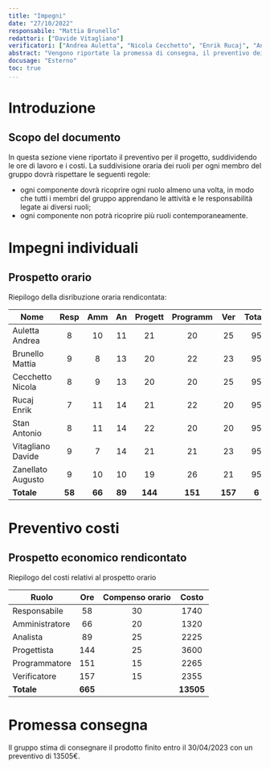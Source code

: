 ```yaml
---
title: "Impegni"
date: "27/10/2022"
responsabile: "Mattia Brunello"
redattori: ["Davide Vitagliano"]
verificatori: ["Andrea Auletta", "Nicola Cecchetto", "Enrik Rucaj", "Antonio Stan", "Augusto Zanellato"]
abstract: "Vengono riportate la promessa di consegna, il preventivo dei costi il totale di ore produttive previste per componente del gruppo"
docusage: "Esterno"
toc: true
...
```


# Introduzione

## Scopo del documento

In questa sezione viene riportato il preventivo per il progetto, suddividendo le ore di lavoro e i costi.
La suddivisione oraria dei ruoli per ogni membro del gruppo dovrà rispettare le seguenti regole:

* ogni componente dovrà ricoprire ogni ruolo almeno una volta, in modo che tutti i membri del gruppo apprendano le
  attività e le responsabilità legate ai diversi ruoli;
* ogni componente non potrà ricoprire più ruoli contemporaneamente.

# Impegni individuali

## Prospetto orario

Riepilogo della disribuzione oraria rendicontata:

| **Nome**          | **Resp** | **Amm** | **An** | **Progett** | **Programm** | **Ver** | **Totale** |
| ----------------- |:--------:| :-----: |:------:|:-----------:|:------------:|:-------:|:----------:|
| Auletta Andrea    | 8        | 10      | 11     | 21          | 20           | 25      | 95         |
| Brunello Mattia   | 9        | 8       | 13     | 20          | 22           | 23      | 95         |
| Cecchetto Nicola  | 8        | 9       | 13     | 20          | 20           | 25      | 95         |
| Rucaj Enrik       | 7        | 11      | 14     | 21          | 22           | 20      | 95         |
| Stan Antonio      | 8        | 11      | 14     | 22          | 20           | 20      | 95         |
| Vitagliano Davide | 9        | 7       | 14     | 21          | 21           | 23      | 95         |
| Zanellato Augusto | 9        | 10      | 10     | 19          | 26           | 21      | 95         |
| **Totale**        | **58**   | **66**  | **89** | **144**     | **151**      | **157** | **6**      |

# Preventivo costi

## Prospetto economico rendicontato

Riepilogo del costi relativi al prospetto orario

| **Ruolo**      | **Ore** | **Compenso orario** | **Costo** |
| -------------- |:-------:|:-------------------:|:---------:|
| Responsabile   | 58      | 30                  | 1740      |
| Amministratore | 66      | 20                  | 1320      |
| Analista       | 89      | 25                  | 2225      |
| Progettista    | 144     | 25                  | 3600      |
| Programmatore  | 151     | 15                  | 2265      |
| Verificatore   | 157     | 15                  | 2355      |
| **Totale**     | **665** |                     | **13505** |

# Promessa consegna

Il gruppo stima di consegnare il prodotto finito entro il 30/04/2023 con un preventivo di 13505€.
